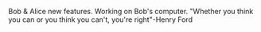 Bob & Alice new features. Working on Bob's computer.
"Whether you think you can or you think you can't, you're right"-Henry Ford
